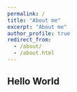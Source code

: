 ```yaml
---
permalink: /
title: "About me"
excerpt: "About me"
author_profile: true
redirect_from: 
  - /about/
  - /about.html
---
```


## Hello World
